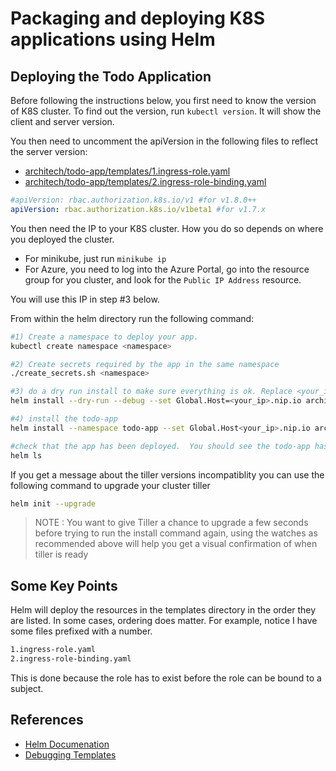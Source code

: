 # Packaging and deploying K8S applications using Helm #

## Deploying the Todo Application ##

Before following the instructions below, you first need to know the version of K8S cluster.  To find out the version, run `kubectl version`.  It will show the client and server version.

You then need to uncomment the apiVersion in the following files to reflect the server version:

- [architech/todo-app/templates/1.ingress-role.yaml](./architech/todo-app/templates/1.ingress-role.yaml)
- [architech/todo-app/templates/2.ingress-role-binding.yaml](./architech/todo-app/templates/1.ingress-role.yaml)

```yaml
#apiVersion: rbac.authorization.k8s.io/v1 #for v1.8.0++
apiVersion: rbac.authorization.k8s.io/v1beta1 #for v1.7.x
```

You then need the IP to your K8S cluster.  How you do so depends on where you deployed the cluster.  

- For minikube, just run `minikube ip`
- For Azure, you need to log into the Azure Portal, go into the resource group for you cluster, and look for the `Public IP Address` resource.

You will use this IP in step #3 below.

From within the helm directory run the following command:

```sh
#1) Create a namespace to deploy your app.
kubectl create namespace <namespace>

#2) Create secrets required by the app in the same namespace
./create_secrets.sh <namespace>

#3) do a dry run install to make sure everything is ok. Replace <your_ip> with the IP for your cluster loadbalancer.  The --set flag overrides values for specified keys in your values.yaml file.  This command will echo out the manifests that will be deployed. Review it carefully.
helm install --dry-run --debug --set Global.Host=<your_ip>.nip.io architech/todo-app

#4) install the todo-app
helm install --namespace todo-app --set Global.Host<your_ip>.nip.io architech/todo-app

#check that the app has been deployed.  You should see the todo-app has been deployed.
helm ls
```

If you get a message about the tiller versions incompatiblity you can use the following command to upgrade your cluster tiller

```sh
helm init --upgrade
```

> NOTE : You want to give Tiller a chance to upgrade a few seconds before trying to run the install command again, using the watches as recommended above will help you get a visual confirmation of when tiller is ready

## Some Key Points ##

Helm will deploy the resources in the templates directory in the order they are listed. In some cases, ordering does matter.  For example, notice I have some files prefixed with a number.

```sh
1.ingress-role.yaml
2.ingress-role-binding.yaml
```

This is done because the role has to exist before the role can be bound to a subject.

## References ##

- [Helm Documenation](https://docs.helm.sh/using_helm/)
- [Debugging Templates](https://github.com/kubernetes/helm/blob/master/docs/chart_template_guide/debugging.md)